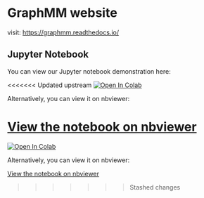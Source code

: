 # GraphMM website



visit: https://graphmm.readthedocs.io/

## Jupyter Notebook

You can view our Jupyter notebook demonstration here:

<<<<<<< Updated upstream
[![Open In Colab](https://colab.research.google.com/assets/colab-badge.svg)](https://colab.research.google.com/github/Tracyishere/GraphMM/blob/main/notebooks/demo.ipynb)

Alternatively, you can view it on nbviewer:

[View the notebook on nbviewer](https://nbviewer.jupyter.org/github/YourUsername/GraphMM/blob/main/notebooks/demo.ipynb)
=======
[![Open In Colab](https://colab.research.google.com/assets/colab-badge.svg)](https://drive.google.com/file/d/12xyddm36s57s1iAZmCC46WOggQeFJjiD/view?usp=sharing)

Alternatively, you can view it on nbviewer:

[View the notebook on nbviewer](https://drive.google.com/file/d/12xyddm36s57s1iAZmCC46WOggQeFJjiD/view?usp=sharing)
>>>>>>> Stashed changes
